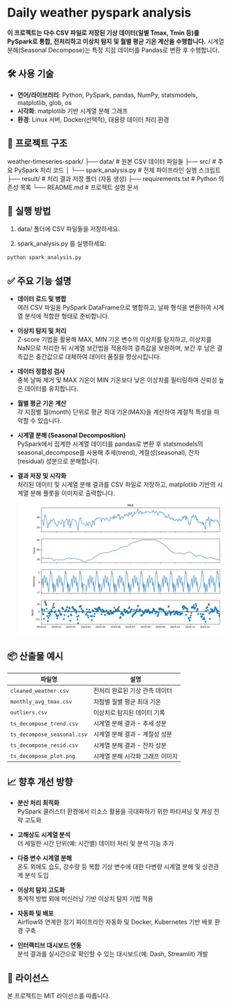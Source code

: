 # Daily weather pyspark analysis

**이 프로젝트는 다수 CSV 파일로 저장된 기상 데이터(일별 Tmax, Tmin 등)를 PySpark로 통합, 전처리하고 이상치 탐지 및 월별 평균 기온 계산을 수행합니다.**
시계열 분해(Seasonal Decompose)는 특정 지점 데이터를 Pandas로 변환 후 수행합니다.


## 🛠 사용 기술

- **언어/라이브러리**: Python, PySpark, pandas, NumPy, statsmodels, matplotlib, glob, os  
- **시각화**: matplotlib 기반 시계열 분해 그래프  
- **환경**: Linux 서버, Docker(선택적), 대용량 데이터 처리 환경  

## 📁 프로젝트 구조

weather-timeseries-spark/
├── data/                          # 원본 CSV 데이터 파일들
├── src/                          # 주요 PySpark 처리 코드
│   └── spark_analysis.py         # 전체 파이프라인 실행 스크립트
├── result/                       # 처리 결과 저장 폴더 (자동 생성)
├── requirements.txt              # Python 의존성 목록
└── README.md                     # 프로젝트 설명 문서

## 🚀 실행 방법

1. data/ 폴더에 CSV 파일들을 저장하세요.

2. spark_analysis.py 를 실행하세요:
```bash
python spark_analysis.py
```

## ✅ 주요 기능 설명

- **데이터 로드 및 병합**  
  여러 CSV 파일을 PySpark DataFrame으로 병합하고, 날짜 형식을 변환하여 시계열 분석에 적합한 형태로 준비합니다.

- **이상치 탐지 및 처리**  
  Z-score 기법을 활용해 MAX, MIN 기온 변수의 이상치를 탐지하고, 이상치를 NaN으로 처리한 뒤 시계열 보간법을 적용하여 결측값을 보완하며, 보간 후 남은 결측값은 중간값으로 대체하여 데이터 품질을 향상시킵니다.

- **데이터 정합성 검사**  
  중복 날짜 제거 및 MAX 기온이 MIN 기온보다 낮은 이상치를 필터링하여 신뢰성 높은 데이터를 유지합니다.

- **월별 평균 기온 계산**  
  각 지점별 월(month) 단위로 평균 최대 기온(MAX)을 계산하여 계절적 특성을 파악할 수 있습니다.

- **시계열 분해 (Seasonal Decomposition)**  
  PySpark에서 집계한 시계열 데이터를 pandas로 변환 후 statsmodels의 seasonal_decompose를 사용해 추세(trend), 계절성(seasonal), 잔차(residual) 성분으로 분해합니다.

- **결과 저장 및 시각화**  
  처리된 데이터 및 시계열 분해 결과를 CSV 파일로 저장하고, matplotlib 기반의 시계열 분해 플롯을 이미지로 출력합니다.
![Result Graph View](result/ts_decompose_plot.png)

## 📦 산출물 예시

| 파일명                     | 설명                          |
|----------------------------|-------------------------------|
| `cleaned_weather.csv`       | 전처리 완료된 기상 관측 데이터  |
| `monthly_avg_tmax.csv`      | 지점별 월별 평균 최대 기온      |
| `outliers.csv`              | 이상치로 탐지된 데이터 기록    |
| `ts_decompose_trend.csv`    | 시계열 분해 결과 - 추세 성분   |
| `ts_decompose_seasonal.csv` | 시계열 분해 결과 - 계절성 성분 |
| `ts_decompose_resid.csv`    | 시계열 분해 결과 - 잔차 성분   |
| `ts_decompose_plot.png`     | 시계열 분해 시각화 그래프 이미지 |

## 📈 향후 개선 방향

- **분산 처리 최적화**  
  PySpark 클러스터 환경에서 리소스 활용을 극대화하기 위한 파티셔닝 및 캐싱 전략 고도화

- **고해상도 시계열 분석**  
  더 세밀한 시간 단위(예: 시간별) 데이터 처리 및 분석 기능 추가

- **다중 변수 시계열 분해**  
  온도 외에도 습도, 강수량 등 복합 기상 변수에 대한 다변량 시계열 분해 및 상관관계 분석 도입

- **이상치 탐지 고도화**  
  통계적 방법 외에 머신러닝 기반 이상치 탐지 기법 적용

- **자동화 및 배포**  
  Airflow와 연계한 정기 파이프라인 자동화 및 Docker, Kubernetes 기반 배포 환경 구축

- **인터랙티브 대시보드 연동**  
  분석 결과를 실시간으로 확인할 수 있는 대시보드(예: Dash, Streamlit) 개발

## 🧾 라이선스

본 프로젝트는 MIT 라이선스를 따릅니다.
